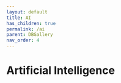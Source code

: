 ```yaml
---
layout: default
title: AI
has_children: true
permalink: /ai
parent: DBGallery
nav_order: 4
---
```


# Artificial Intelligence
